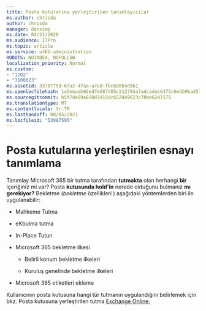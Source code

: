```yaml
---
title: Posta kutularına yerleştirilen tanımlayıcılar
ms.author: chrisda
author: chrisda
manager: dansimp
ms.date: 04/21/2020
ms.audience: ITPro
ms.topic: article
ms.service: o365-administration
ROBOTS: NOINDEX, NOFOLLOW
localization_priority: Normal
ms.custom:
- "1202"
- "3100023"
ms.assetid: 3378775d-67a2-47aa-a7ed-fbc6d0b4d561
ms.openlocfilehash: 1a5eeaab92ed7e687d05c212794a7adcadac6375c6e4b9ba4578835d9a9b9ef5
ms.sourcegitcommit: b5f7da89a650d2915dc652449623c78be6247175
ms.translationtype: MT
ms.contentlocale: tr-TR
ms.lasthandoff: 08/05/2021
ms.locfileid: "53987595"
---
```

# <a name="identify-holds-placed-on-mailboxes"></a>Posta kutularına yerleştirilen esnayı tanımlama

Tanımlay Microsoft 365 bir tutma tarafından **tutmakta** olan herhangi **bir** içeriğiniz mi var? Posta **kutusunda hold'in** nerede olduğunu bulmanız **mı gerekiyor?** Bekletme (*bekletme* özellikleri ) aşağıdaki yöntemlerden biri ile uygulanabilir:
  
- Mahkeme Tutma

- eKbulma tutma

- In-Place Tutun

- Microsoft 365 bekletme ilkesi 

  - Belirli konum bekletme ilkeleri

  - Kuruluş genelinde bekletme ilkeleri

- Microsoft 365 etiketleri ekleme

Kullanıcının posta kutusuna hangi tür tutmanın uygulandığını belirlemek için bkz. Posta kutusuna yerleştirilen tutma [Exchange Online.](https://docs.microsoft.com/microsoft-365/compliance/identify-a-hold-on-an-exchange-online-mailbox)
